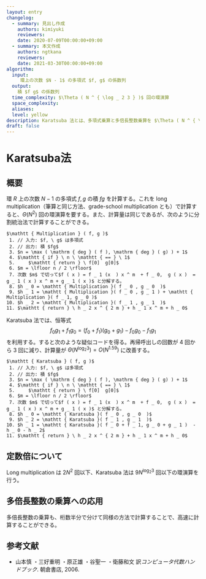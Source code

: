 ```yaml
---
layout: entry
changelog:
  - summary: 見出し作成
    authors: kimiyuki
    reviewers:
    date: 2020-07-09T00:00:00+09:00
  - summary: 本文作成
    authors: ngtkana
    reviewers:
    date: 2021-03-30T00:00:00+09:00
algorithm:
  input:
     環上の次数 $N - 1$ の多項式 $f, g$ の係数列
  output:
    積 $f g$ の係数列
  time_complexity: $\Theta ( N ^ { \log _ 2 3 } )$ 回の環演算
  space_complexity:
  aliases:
  level: yellow
description: Karatsuba 法とは、多項式乗算と多倍長整数乗算を $\Theta ( N ^ { \log _ 2 3} )$ 回の環演算で行なうアルゴリズムである。
draft: false
---
```



# Karatsuba法

## 概要

環 $R$ 上の次数 $N - 1$ の多項式 $f, g$ の積 $f g$ を計算する。これを long multiplication（筆算と同じ方法、grade-school multiplication とも）で計算すると、$\Theta ( N ^ 2 )$ 回の環演算を要する。また、計算量は同じであるが、次のように分割統治法で計算することができる。

```plaintext-katex
$\mathtt { Multiplication } ( f, g )$
 1. // 入力: $f, \ g$ は多項式
 2. // 出力: 積 $fg$
 3. $n = \max ( \mathrm { deg } ( f ), \mathrm { deg } ( g) ) + 1$
 4. $\mathtt { if } \ n \ \mathtt { == } \ 1$
 5.     $\mathtt { return } \ f[0]  g[0]$
 6. $m = \lfloor n / 2 \rfloor$
 7. 次数 $m$ で切って$f ( x ) = f _ 1 (x  ) x ^ m  + f _ 0,  g ( x )  = g _ 1 ( x ) x ^ m + g _ 1 ( x )$ と分解する。
 8. $h _ 0 = \mathtt { Multiplication }( f _ 0 , g _ 0  )$
 9. $h _ 1 = \mathtt { Multiplication }( f _ 0 , g _ 1 ) + \mathtt { Multiplication }( f _ 1, g _ 0 )$
10. $h _ 2 = \mathtt { Multiplication }( f _ 1 , g _ 1  )$
11. $\mathtt { return } \ h _ 2 x ^ { 2 m } + h _ 1 x ^ m + h _ 0$
```

Karatsuba 法では、恒等式
$$
f _ 0 g _ 1 + f _ 1 g _ 0 = ( f _ 0 + f _ 1 ) ( g _ 0 + g _ 1 ) - f _ 0 g _ 0 - f _ 1 g _ 1
$$
を利用する。すると次のような疑似コードを得る。再帰呼出しの回数が $4$ 回から $3$ 回に減り、計算量が $\Theta ( N ^ { \log _ 2 3 } ) = O ( N ^ { 1.59 } )$ に改善する。


```plaintext-katex
$\mathtt { Karatsuba } ( f, g )$
 1. // 入力: $f, \ g$ は多項式
 2. // 出力: 積 $fg$
 3. $n = \max ( \mathrm { deg } ( f ), \mathrm { deg } ( g) ) + 1$
 4. $\mathtt { if } \ n \ \mathtt { == } \ 1$
 5.     $\mathtt { return } \ f[0]  g[0]$
 6. $m = \lfloor n / 2 \rfloor$
 7. 次数 $m$ で切って$f ( x ) = f _ 1 (x  ) x ^ m  + f _ 0,  g ( x )  = g _ 1 ( x ) x ^ m + g _ 1 ( x )$ と分解する。
 8. $h _ 0 = \mathtt { Karatsuba }( f _ 0 , g _ 0  )$
 9. $h _ 2 = \mathtt { Karatsuba }( f _ 1 , g _ 1  )$
10. $h _ 1 = \mathtt { Karatsuba }( f _ 0 + f _ 1, g _ 0 + g _ 1 )  - h _ 0 - h _ 2$
11. $\mathtt { return } \ h _ 2 x ^ { 2 m } + h _ 1 x ^ m + h _ 0$
```


## 定数倍について

Long multiplication は $2 N ^ 2$ 回以下、Karatsuba 法は $9 N ^ { \log _ 2 3 }$ 回以下の環演算を行う。


## 多倍長整数の乗算への応用

多倍長整数の乗算も、桁数半分で分けて同様の方法で計算することで、高速に計算することができる。


## 参考文献

* 山本慎 ・三好重明 ・原正雄 ・谷聖一 ・衛藤和文 訳*コンピュータ代数ハンドブック*. 朝倉書店, 2006.
